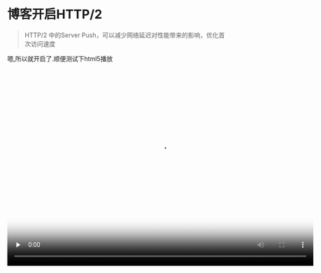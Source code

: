 # 博客开启HTTP/2

> HTTP/2 中的Server Push，可以减少网络延迟对性能带来的影响，优化首次访问速度

嗯,所以就开启了.顺便测试下html5播放

<video id="video" controls="" preload="none" width="700" height="450" poster="https://i.niupic.com/images/2016/08/28/E4JeaO.png">
      <source id="mp4" src="https://m.leob.in/test.mp4" type="video/mp4">
</video>
